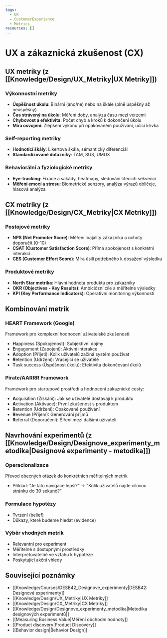 ```yaml
---
tags:
  - UX
  - CustomerExperience
  - Metrics
resources: []
---
```

# UX a zákaznická zkušenost (CX)

## UX metriky (z [[Knowledge/Design/UX_Metriky|UX Metriky]])

### Výkonnostní metriky
- **Úspěšnost úkolu**: Binární (ano/ne) nebo na škále (plně úspěšný až neúspěšný)
- **Čas strávený na úkolu**: Měření doby, analýza času mezi verzemi
- **Chybovost a efektivita**: Počet chyb a kroků k dokončení úkolu
- **Míra osvojení**: Zlepšení výkonu při opakovaném používání, učící křivka

### Self-reporting metriky
- **Hodnotící škály**: Likertova škála, sémantický diferenciál
- **Standardizované dotazníky**: TAM, SUS, UMUX

### Behaviorální a fyziologické metriky
- **Eye-tracking**: Fixace a sakády, heatmapy, sledování čtecích sekvencí
- **Měření emocí a stresu**: Biometrické senzory, analýza výrazů obličeje, hlasová analýza

## CX metriky (z [[Knowledge/Design/CX_Metriky|CX Metriky]])

### Postojové metriky
- **NPS (Net Promoter Score)**: Měření loajality zákazníka a ochoty doporučit (0-10)
- **CSAT (Customer Satisfaction Score)**: Přímá spokojenost s konkrétní interakcí
- **CES (Customer Effort Score)**: Míra úsilí potřebného k dosažení výsledku

### Produktové metriky
- **North Star metrika**: Hlavní hodnota produktu pro zákazníky
- **OKR (Objectives - Key Results)**: Ambiciózní cíle a měřitelné výsledky
- **KPI (Key Performance Indicators)**: Operativní monitoring výkonnosti

## Kombinování metrik

### HEART Framework (Google)
Framework pro komplexní hodnocení uživatelské zkušenosti:
- **H**appiness (Spokojenost): Subjektivní dojmy
- **E**ngagement (Zapojení): Aktivní interakce
- **A**doption (Přijetí): Kolik uživatelů začíná systém používat
- **R**etention (Udržení): Vracející se uživatelé
- **T**ask success (Úspěšnost úkolu): Efektivita dokončování úkolů

### Pirate/AARRR Framework
Framework pro startupové prostředí a hodnocení zákaznické cesty:
- **A**cquisition (Získání): Jak se uživatelé dostávají k produktu
- **A**ctivation (Aktivace): První zkušenost s produktem
- **R**etention (Udržení): Opakované používání
- **R**evenue (Příjem): Generování příjmů
- **R**eferral (Doporučení): Šíření mezi dalšími uživateli

## Navrhování experimentů (z [[Knowledge/Design/Designove_experimenty_metodika|Designové experimenty - metodika]])

### Operacionalizace
Převod obecných otázek do konkrétních měřitelných metrik
- Příklad: "Je tato navigace lepší?" → "Kolik uživatelů najde cílovou stránku do 30 sekund?"

### Formulace hypotézy
- Tvrzení (belief)
- Důkazy, které budeme hledat (evidence)

### Výběr vhodných metrik
- Relevantní pro experiment
- Měřitelné s dostupnými prostředky
- Interpretovatelné ve vztahu k hypotéze
- Poskytující akční vhledy

## Související poznámky
- [[Knowledge/Courses/DESB42_Designove_experimenty|DESB42: Designové experimenty]]
- [[Knowledge/Design/UX_Metriky|UX Metriky]]
- [[Knowledge/Design/CX_Metriky|CX Metriky]]
- [[Knowledge/Design/Designove_experimenty_metodika|Metodika designových experimentů]]
- [[Measuring Business Value|Měření obchodní hodnoty]]
- [[Product discovery|Product Discovery]]
- [[Behavior design|Behavior Design]]